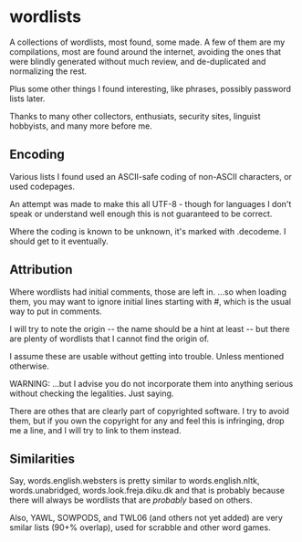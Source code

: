 # wordlists

A collections of wordlists, most found, some made.
A few of them are my compilations, most are found around the internet, 
avoiding the ones that were blindly generated without much review,
and de-duplicated and normalizing the rest.

Plus some other things I found interesting, like phrases, possibly password lists later.

Thanks to many other collectors, enthusiats, security sites, linguist hobbyists, and many more before me.


## Encoding

Various lists I found used an ASCII-safe coding of non-ASCII characters, or used codepages.

An attempt was made to make this all UTF-8 - though for languages I don't speak or understand well enough this is not guaranteed to be correct.

Where the coding is known to be unknown, it's marked with .decodeme.
I should get to it eventually.


## Attribution

Where wordlists had initial comments, those are left in. 
   ...so when loading them, you may want to ignore initial lines starting with #, which is the usual way to put in comments.

I will try to note the origin -- the name should be a hint at least -- but there are plenty of wordlists that I cannot find the origin of.

I assume these are usable without getting into trouble. Unless mentioned otherwise.

WARNING: ...but I advise you do not incorporate them into anything serious without checking the legalities. Just saying.

There are othes that are clearly part of copyrighted software. 
I try to avoid them, but if you own the copyright for any and feel this is infringing, drop me a line, and I will try to link to them instead.



## Similarities

Say, words.english.websters is pretty similar to words.english.nltk, words.unabridged, words.look.freja.diku.dk
and that is probably because there will always be wordlists that are _probably_ based on others.

Also, YAWL, SOWPODS, and TWL06 (and others not yet added) are very smilar lists (90+% overlap),
used for scrabble and other word games.



